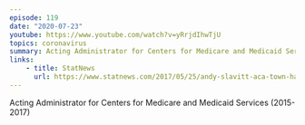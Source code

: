 ```yaml
---
episode: 119
date: "2020-07-23"
youtube: https://www.youtube.com/watch?v=yRrjdIhwTjU
topics: coronavirus
summary: Acting Administrator for Centers for Medicare and Medicaid Services (2015-2017)
links:
    - title: StatNews
      url: https://www.statnews.com/2017/05/25/andy-slavitt-aca-town-halls/
---
```


Acting Administrator for Centers for Medicare and Medicaid Services (2015-2017)
